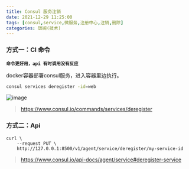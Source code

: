 ```yaml
---
title: Consul 服务注销
date: 2021-12-29 11:25:00
tags: [consul,service,微服务,注册中心,注销,删除]
categories: 饭碗(技术)
---
```


### 方式一：CI 命令

**`命令更好用，api 有时调用没有反应`**

docker容器部署consul服务，进入容器里边执行。
```sh
consul services deregister -id=web
```
![image](https://user-images.githubusercontent.com/16641120/147624403-fccfae09-249e-4f4a-8cb3-2d65d668551e.png)

> https://www.consul.io/commands/services/deregister

### 方式二：Api
```
curl \
    --request PUT \
    http://127.0.0.1:8500/v1/agent/service/deregister/my-service-id

```
> https://www.consul.io/api-docs/agent/service#deregister-service
